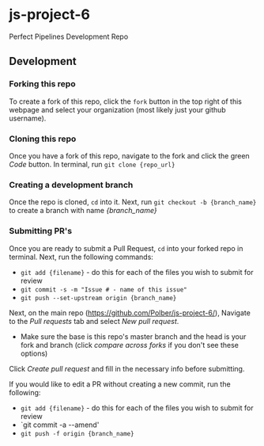 # js-project-6
Perfect Pipelines Development Repo

## Development

### Forking this repo
To create a fork of this repo, click the `fork` button in the top right of this webpage and select your organization (most likely just your github username).

### Cloning this repo
Once you have a fork of this repo, navigate to the fork and click the green *Code* button. In terminal, run `git clone {repo_url}`

### Creating a development branch
Once the repo is cloned, `cd` into it. Next, run `git checkout -b {branch_name}` to create a branch with name *{branch_name}*

### Submitting PR's
Once you are ready to submit a Pull Request, `cd` into your forked repo in terminal. Next, run the following commands:
- `git add {filename}` - do this for each of the files you wish to submit for review
- `git commit -s -m "Issue # - name of this issue"`
- `git push --set-upstream origin {branch_name}`

Next, on the main repo (https://github.com/Polber/js-project-6/), Navigate to the *Pull requests* tab and select *New pull request*.
* Make sure the base is this repo's master branch and the head is your fork and branch (click *compare across forks* if you don't see these options)

Click *Create pull request* and fill in the necessary info before submitting.

If you would like to edit a PR without creating a new commit, run the following:
- `git add {filename}` - do this for each of the files you wish to submit for review
- `git commit -a --amend'
- `git push -f origin {branch_name}`
